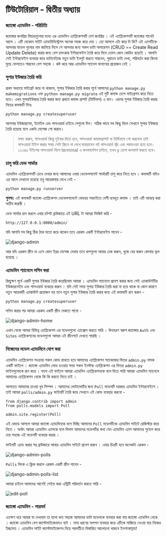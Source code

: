 # টিউটোরিয়াল - দ্বিতীয় অধ্যায় 

### জ্যাঙ্গো এ্যাডমিন - পরিচিতি

জ্যাঙ্গোর জনপ্রিয় ফিচারগুলোর মধ্যে এর এ্যাডমিন এ্যাপ্লিকেশনটি বেশ জনপ্রিয় । এই এ্যাপ্লিকেশনটি জ্যাঙ্গোর সাথেই আসে । এটি যেকোন সাইট এ্যাডমিনিস্ট্রেশন অনেক সহজ করে দেয় । তো আসলে এটা করে টা কি? এই এ্যাপটিকে আপনার মডেল গুলোর নাম জানিয়ে দিলে সে আপনার জন্য সকল ডাটা অপারেশন (CRUD == Create Read Update Delete) করার জন্য বেশ চমৎকার ইন্টারফেইস তৈরি করে দিবে তেমন কোন কোডিং ছাড়াই । আপনি সেই ইন্টারফেইস ব্যবহার করে ডাটাবেইজে নতুন ডাটা ইনপুট করতে পারবেন, পুরাতন ডাটা দেখা, পরিবর্তন করা কিংবা মুছে ফেলতেও পারবেন বেশ সহজে । কষ্ট করে আর এ্যাডমিন প্যানেল বানানোর প্রয়োজন নেই । 

### সুপার ইউজার তৈরি করি
প্রথম অধ্যায়ে মাইগ্রেট করে না থাকলে, সুপার ইউজার তৈরি করার পূর্বে আমাদের `python manage.py makemigrations` এবং `python manage.py migrate` এই দুটি কমান্ড চেপে মাইগ্রেশন করে নিতে হবে। 
এখন সুপারইউজার তৈরি করার জন্য প্রথমে কমান্ড প্রম্পট \(টার্মিনাল\) এ যান। এরপর সুপার ইউজার তৈরি করার নিচের কমান্ডটি দিনঃ

```text
python manage.py createsuperuser
```

আপনার ইউজারনেম, ইমেইল এবং পাসওয়ার্ড চাইবে সেগুলো দিন। সঠিক ভাবে সব কিছু দিলে সেখানে সুপার ইউজার তৈরি হয়েছে বলে একটা মেসেজ শো করবে।

> লক্ষ্য করুন, পাসওয়ার্ড কিন্তু দুইবার দিতে হবে, পাসওয়ার্ড কমান্ডপ্রম্পট বা টার্মিনালে শো করবেনা তাই পাসওয়ার্ড টাইপ করার সময় সেটা স্ক্রিনে না দেখে ঘাবড়াবেন না! পাসওয়ার্ড স্ট্রং এবং লম্বাচওড়া হতে হবে। ১২৩৪৫ টাইপের পাসওয়ার্ড দিলে terminal এ কনফার্মেশন চাইবে, তখন y চেপে কনফার্ম করতে হবে।

### চালু করি ডেভ সার্ভার 

এ্যাডমিন এ্যাপ্লিকেশনটি চেখে দেখার জন্য আমাদের এবার ডেভেলপমেন্ট সার্ভারটি চালু করে নিতে হবে । কমান্ডটি যদিও এর আগে দেখানো হয়েছে তবু আরেকবার দেখে নেই - 

	python manage.py runserver
	
__পুনশ্চ:__ এই কমান্ডটি জ্যাঙ্গো এ্যাপ্লিকেশন ডেভেলপমেন্টে বোধহয় সবচাইতে বেশী ব্যবহৃত কমান্ড । তাই এটি আত্মস্থ করা অতীব জরুরী । 

ডেভ সার্ভার রান করলে এবার চটপট ব্রাউজারে এই URL টা আমরা ভিজিট করি - 

	http://127.0.0.1:8000/admin/
	

যদি আপনি সব কিছু ঠিক ঠাক মতো করে থাকেন তবে এরকম একটি ইন্টারফেইস পাবেন - 

<img src="https://docs.djangoproject.com/en/1.5/_images/admin01.png" alt="django-admin"/>

আর যদি এরকম স্ক্রীন না এসে কোন ইরর মেসেজ দেখায় তবে ধাপগুলো আবার চেক করুন, খুজে বের করুন কোথায় ভুল হয়েছে । 

### এ্যাডমিন প্যানেলে লগিন করা 

কিছুক্ষণ পূর্বে একটি সুপার ইউজার তৈরি করেছিলাম আমরা । এ্যাডমিন প্যানেলে প্রবেশ করার জন্য সেই এ্যাকাউন্টটির ইউজারনেইম এবং পাসওয়ার্ড ব্যবহার করুন । যদি সেই সময় সুপার ইউজার তৈরি করা না হয়ে থাকে বা কোন কারণে নতুন আরেকটি এ্যাকাউন্ট প্রয়োজন হয় তবে নতুন সুপার ইউজার তৈরি করার জন্য এই কমান্ডটি রান করুন - 

	python manage.py createsuperuser
	


লগিন করার পর আমরা এরকম একটি স্ক্রীন দেকতে পাবো -  


<img src="https://docs.djangoproject.com/en/1.5/_images/admin02t.png" alt="django-admin-home" />

এখান থেকে আমরা বিভিন্ন এ্যাপ্লিকেশন এর মডেলগুলো এ্যাক্সেস করতে পারি । উদাহরণ স্বরুপ জ্যাঙ্গোর `Auth` এবং `Sites` এ্যাপ্লিকেশনের মডেলগুলো আমরা এই স্ক্রীনশটে দেখতে পারছি । 


### নিজেদের মডেল এ্যাডমিনে যোগ করা 

এ্যাডমিন এ্যাপ্লিকেশন সংক্রান্ত সকল কোড রাখতে হবে আমাদের এ্যাপ্লিকেশন প্যাকেজের ভিতর `admin.py` নামক একটি ফাইলে । জ্যাঙ্গো এ্যাডমিন লোড হওয়ার সময় সকল ইনস্টল্ড এ্যাপ্লিকেশন এর ভিতর `admin.py` ফাইলগুলোকে রান করে । ফলে এই ফাইলে আমরা এ্যাডমিন এ্যাপ্লিকেশনকে বলে দিতে পারি আমরা এ্যাডমিন প্যানেলে আমাদের এ্যাপ্লিকেশন থেকে কি কি করতে দিতে চাই । 

আপাতত আমাদের চাওয়া খুব সিম্পল । আমাদের ভোটাভোটির জন্য `Poll` মডেলটি দরকার এ্যাডমিন ইন্টারফেইসে । তাই আমরা `polls/admin.py` ফাইলটি তৈরি করে সেখানে এই কোড ব্যবহার করবো - 

	from django.contrib import admin
	from polls.models import Poll

	admin.site.register(Poll) 
	
এই কোডে আসলে আমরা জ্যাঙ্গো এ্যাডমিনকে বলে দিচ্ছি আমাদের `Poll` মডেলটিকে এ্যাডমিন সাইটে রেজিস্টার করে নিতে । অর্থাৎ আমরা এ্যাডমিন এ্যাপকে বলে দিলাম আমাদের মডেলটির কথা যেন এ্যাডমিন এ্যাপ আমাদের সুযোগ করে দেয় সহজে এই মডেলটি ব্যবহার করার । 

ফাইলটি এ্যাড করার পর ব্রাউজারে আবার এ্যাডমিন সাইটে প্রবেশ করুন । এবার চিত্রটি হবে অনেকটা এরকম - 

<img src="https://docs.djangoproject.com/en/1.5/_images/admin03t.png" alt="django-admin-polls" />


`Polls` লিংক এ ক্লিক করলে এরকম একটি স্ক্রীন পাবেন - 

<img src="https://docs.djangoproject.com/en/1.5/_images/admin04t.png" alt="django-admin-polls-list" />

আমরা চাইলে আমাদের আগেই সেইভ করা এন্ট্রিটি পরিবর্তন করতে পারি - 

<img src="https://docs.djangoproject.com/en/1.5/_images/admin05t.png" alt="edit-poll" />



### জ্যাঙ্গো এ্যাডমিন - সারমর্ম 

এতক্ষণ ধরে আমরা যা দেখলাম তা হলো কত সহজে আমাদের ডাটা মডেলকে ব্যবহার করা যায় জ্যাঙ্গো এ্যাডমিন থেকে । জ্যাঙ্গো এ্যাডমিন বেশ কাস্টোমাইজেবলও বটে । নানা ধরণের অপশন ব্যবহার করে এটিকে সাজিয়ে নেওয়া যায় নিজের ইচ্ছামত । এ্যাডমিন সাইট কাস্টোমাইজেশন নিয়ে পরবর্তীতে বিস্তারিত আলোচনা থাকবে ইনশাআল্লাহ! 
